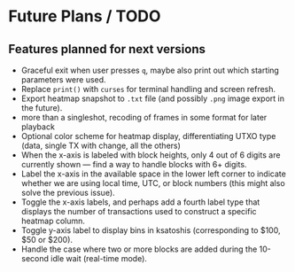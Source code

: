 # Future Plans / TODO

## Features planned for next versions

- Graceful exit when user presses `q`, maybe also print out which starting parameters were used.
- Replace `print()` with `curses` for terminal handling and screen refresh.
- Export heatmap snapshot to `.txt` file (and possibly `.png` image export in the future).
- more than a singleshot, recoding of frames in some format for later playback
- Optional color scheme for heatmap display, differentiating UTXO type (data, single TX with change, all the others)
- When the x-axis is labeled with block heights, only 4 out of 6 digits are currently shown — find a way to handle blocks with 6+ digits.
- Label the x-axis in the available space in the lower left corner to indicate whether we are using local time, UTC, or block numbers (this might also solve the previous issue).
- Toggle the x-axis labels, and perhaps add a fourth label type that displays the number of transactions used to construct a specific heatmap column.
- Toggle y-axis label to display bins in ksatoshis (corresponding to \$100, \$50 or \$200).
- Handle the case where two or more blocks are added during the 10-second idle wait (real-time mode).
